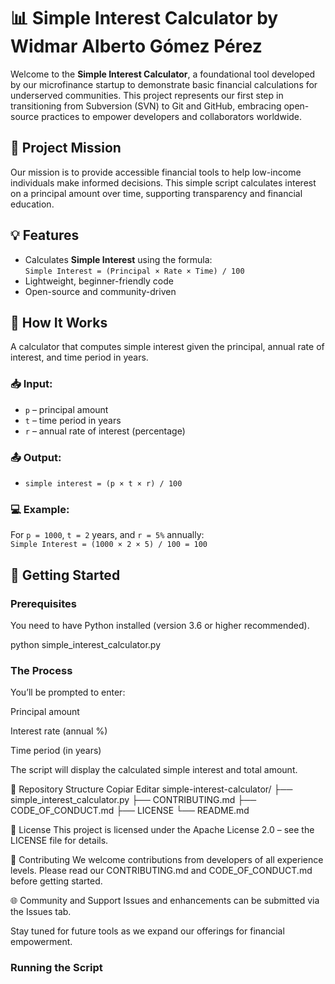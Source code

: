 # 📊 Simple Interest Calculator by Widmar Alberto Gómez Pérez

Welcome to the **Simple Interest Calculator**, a foundational tool developed by our microfinance startup to demonstrate basic financial calculations for underserved communities. This project represents our first step in transitioning from Subversion (SVN) to Git and GitHub, embracing open-source practices to empower developers and collaborators worldwide.

## 🌟 Project Mission

Our mission is to provide accessible financial tools to help low-income individuals make informed decisions. This simple script calculates interest on a principal amount over time, supporting transparency and financial education.

## 💡 Features

- Calculates **Simple Interest** using the formula:  
  `Simple Interest = (Principal × Rate × Time) / 100`
- Lightweight, beginner-friendly code
- Open-source and community-driven

## 🧮 How It Works

A calculator that computes simple interest given the principal, annual rate of interest, and time period in years.

### 📥 Input:
- `p` – principal amount  
- `t` – time period in years  
- `r` – annual rate of interest (percentage)

### 📤 Output:
- `simple interest = (p × t × r) / 100`

### 💻 Example:
For `p = 1000`, `t = 2` years, and `r = 5%` annually:  
`Simple Interest = (1000 × 2 × 5) / 100 = 100`

## 🚀 Getting Started

### Prerequisites

You need to have Python installed (version 3.6 or higher recommended).

python simple_interest_calculator.py

### The Process

You’ll be prompted to enter:

Principal amount

Interest rate (annual %)

Time period (in years)

The script will display the calculated simple interest and total amount.

📂 Repository Structure
Copiar
Editar
simple-interest-calculator/
├── simple_interest_calculator.py
├── CONTRIBUTING.md
├── CODE_OF_CONDUCT.md
├── LICENSE
└── README.md

📜 License
This project is licensed under the Apache License 2.0 – see the LICENSE file for details.

🙌 Contributing
We welcome contributions from developers of all experience levels. Please read our CONTRIBUTING.md and CODE_OF_CONDUCT.md before getting started.

🌐 Community and Support
Issues and enhancements can be submitted via the Issues tab.

Stay tuned for future tools as we expand our offerings for financial empowerment.

### Running the Script

```bash
